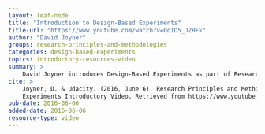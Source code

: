 ```yaml
---
layout: leaf-node
title: "Introduction to Design-Based Experiments"
title-url: "https://www.youtube.com/watch?v=QoID5_JZHFk"
author: "David Joyner"
groups: research-principles-and-methodologies
categories: design-based-experiments
topics: introductory-resources-video
summary: >
    David Joyner introduces Design-Based Experiments as part of Research Principles and Methodologies.
cite: >
    Joyner, D. & Udacity. (2016, June 6). Research Principles and Methodologies: Design-Based
    Experiments Introductory Video. Retrieved from https://www.youtube.com/watch?v=QoID5_JZHFk
pub-date: 2016-06-06
added-date: 2016-06-06
resource-type: video
---
```

